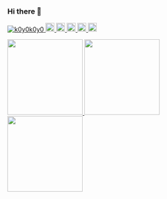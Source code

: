### Hi there 👋

<p align="left">
  <a href="https://github.com/k0y0k0y0/k0y0k0y0/">
    <img src="https://komarev.com/ghpvc/?username=k0y0k0y0" alt="k0y0k0y0" />
  </a>
  <a href="http://twitter.com/korekara333">
    <img height="20" src="https://img.shields.io/twitter/follow/korekara333label=Twitter&logo=twitter&style=flat" />
  </a>
  <a href="https://github.com/k0y0k0y0">
    <img height="20" src="https://img.shields.io/github/followers/k0y0k0y0?label=follow&logo=github&style=flat" />
  </a>
  <!-- <a href="https://www.reddit.com/user/yutkat">
    <img height="20" src="https://img.shields.io/reddit/user-karma/combined/yutkat?label=Reddit&logo=reddit&style=flat" />
  </a> -->
  <!-- <a href="https://stackoverflow.com/users/5720201/yutkat">
    <img height="20" src="https://img.shields.io/stackexchange/stackoverflow/r/5720201?label=StackOverflow&logo=stack-overflow&style=flat" />
  </a> -->
  <a href="http://qiita.com/k0y0k0y0">
    <img height="20" src="https://qiita-badge.apiapi.app/s/k0y0k0y0/followers.svg" />
  </a>
  <a href="http://qiita.com/k0y0k0y0">
    <img height="20" src="https://qiita-badge.apiapi.app/s/k0y0k0y0/posts.svg" />
  </a>
  <a href="http://qiita.com/k0y0k0y0">
    <img height="20" src="https://qiita-badge.apiapi.app/s/k0y0k0y0/contributions.svg" />
  </a>
</p>

<p>
  <a href="https://github.com/k0y0k0y0">
    <img height="170px" src="https://github-readme-stats.vercel.app/api/top-langs/?username=k0y0k0y0&layout=compact&theme=dracula" />
  </a>
  <a href="https://github.com/k0y0k0y0">
    <img height="170px" src="https://github-readme-stats.vercel.app/api?username=k0y0k0y0&count_private=true&show_icons=true&theme=dracula" />
  </a>

  <a href="https://github.com/k0y0k0y0">
    <img height="170px" src="https://github-profile-summary-cards.vercel.app/api/cards/profile-details?username=k0y0k0y0&theme=dracula" />
  </a>
</p>